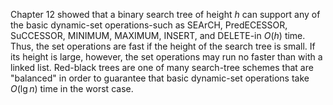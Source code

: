 Chapter 12 showed that a binary search tree of height $h$ can support any of the basic dynamic-set operations-such as SEArCH, PredECESSOR, SuCCESSOR, MINIMUM, MAXIMUM, INSERT, and DELETE-in $O(h)$ time. Thus, the set operations are fast if the height of the search tree is small. If its height is large, however, the set operations may run no faster than with a linked list. Red-black trees are one of many search-tree schemes that are "balanced" in order to guarantee that basic dynamic-set operations take $O(\lg n)$ time in the worst case.